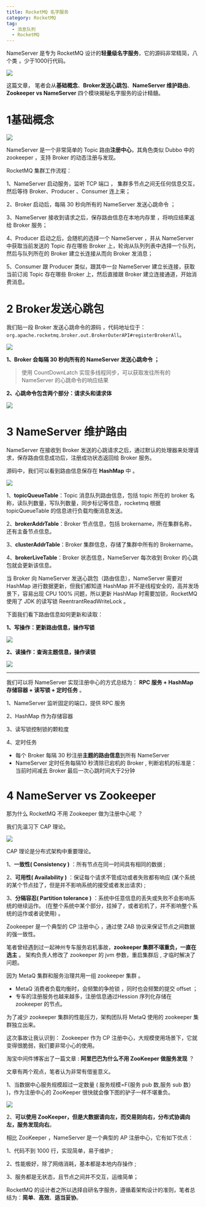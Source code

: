 ```yaml
---
title: RocketMQ 名字服务
category: RocketMQ
tag:
  - 消息队列
  - RocketMQ
---
```


NameServer 是专为 RocketMQ 设计的**轻量级名字服务**，它的源码非常精简，八个类 ，少于1000行代码。

![](https://javayong.cn/pics/rocketmq/nameserver.png)

这篇文章， 笔者会从**基础概念**、**Broker发送心跳包**、**NameServer 维护路由**、**Zookeeper vs NameServer** 四个模块揭秘名字服务的设计精髓。

# 1基础概念

![](https://javayong.cn/pics/rocketmq/rocketmqjiagou.webp)

NameServer 是一个非常简单的 Topic 路由**注册中心**，其角色类似 Dubbo 中的 zookeeper ，支持 Broker 的动态注册与发现。

RocketMQ 集群工作流程：

1、NameServer 启动服务，监听 TCP 端口 ， 集群多节点之间无任何信息交互，然后等待 Broker、Producer 、Consumer 连上来；

2、Broker 启动后，每隔 30 秒向所有的 NameServer 发送心跳命令 ；

3、NameServer 接收到请求之后，保存路由信息在本地内存里 ，将响应结果返给 Broker 服务；

4、Producer 启动之后，会随机的选择一个 NameServer ，并从 NameServer 中获取当前发送的 Topic 存在哪些 Broker 上，轮询从队列列表中选择一个队列，然后与队列所在的 Broker 建立长连接从而向 Broker 发消息；

5、Consumer 跟 Producer 类似，跟其中一台 NameServer 建立长连接，获取当前订阅 Topic 存在哪些 Broker 上，然后直接跟 Broker 建立连接通道，开始消费消息。

# 2 Broker发送心跳包

我们贴一段 Broker 发送心跳命令的源码 ，代码地址位于：`org.apache.rocketmq.broker.out.BrokerOuterAPI#registerBrokerAll`。

![](https://javayong.cn/pics/rocketmq/brokerregister.png)

**1、Broker 会每隔 30 秒向所有的 NameServer 发送心跳命令 ；**

> 使用 CountDownLatch 实现多线程同步，可以获取发往所有的 NameServer 的心跳命令的响应结果

**2、心跳命令包含两个部分：请求头和请求体**

![](https://javayong.cn/pics/rocketmq/brokerheartbeat.png)

# 3 NameServer 维护路由

NameServer 在接收到 Broker 发送的心跳请求之后，通过默认的处理器来处理请求，保存路由信息成功后，注册成功状态返回给 Broker 服务。

源码中，我们可以看到路由信息保存在 **HashMap** 中 。

![](https://javayong.cn/pics/cache/rocketmqhash.webp?)

1、**topicQueueTable**：Topic 消息队列路由信息，包括 topic 所在的 broker 名称，读队列数量，写队列数量，同步标记等信息，rocketmq 根据 topicQueueTable 的信息进行负载均衡消息发送。

2、**brokerAddrTable**：Broker 节点信息，包括 brokername，所在集群名称，还有主备节点信息。

3、**clusterAddrTable**：Broker 集群信息，存储了集群中所有的 Brokername。

4、**brokerLiveTable**：Broker 状态信息，NameServer 每次收到 Broker 的心跳包就会更新该信息。

当 Broker 向 NameServer 发送心跳包（路由信息），NameServer 需要对 HashMap 进行数据更新，但我们都知道 HashMap 并不是线程安全的，高并发场景下，容易出现 CPU 100% 问题，所以更新 HashMap 时需要加锁，RocketMQ 使用了 JDK 的读写锁 ReentrantReadWriteLock 。

下面我们看下路由信息如何更新和读取：

**1、写操作：更新路由信息，操作写锁**

![](https://javayong.cn/pics/rocketmq/registerbroker.png)

**2、读操作：查询主题信息，操作读锁**

![](https://javayong.cn/pics/rocketmq/getalltopiclist.png)

---

我们可以将 NameServer 实现注册中心的方式总结为： **RPC 服务 + HashMap 存储容器 + 读写锁 + 定时任务** 。

1、NameServer 监听固定的端口，提供 RPC 服务

2、HashMap 作为存储容器 

3、读写锁控制锁的颗粒度

4、定时任务

- 每个 Broker 每隔 30 秒注册**主题的路由信息**到所有 NameServer 
- NameServer 定时任务每隔10 秒清除已宕机的 Broker , 判断宕机的标准是：当前时间减去 Broker 最后一次心跳时间大于2分钟

# 4 NameServer vs Zookeeper 

那为什么 RocketMQ 不用 Zookeeper 做为注册中心呢 ？

我们先温习下 CAP 理论。

![](https://javayong.cn/pics/rocketmq/cap.png?c=1)

CAP 理论是分布式架构中重要理论。

1、**一致性( Consistency )** ：所有节点在同一时间具有相同的数据 ;

2、**可用性( Availability )** ：保证每个请求不管成功或者失败都有响应  (某个系统的某个节点挂了，但是并不影响系统的接受或者发出请求) ;

3、**分隔容忍( Partition tolerance )** ：系统中任意信息的丢失或失败不会影响系统的继续运作。  (在整个系统中某个部分，挂掉了，或者宕机了，并不影响整个系统的运作或者说使用) 。

Zookeeper 是一个典型的 CP 注册中心 ，通过使 ZAB 协议来保证节点之间数据的强一致性。

笔者曾经遇到过一起神州专车服务宕机事故，**zookeeper 集群不堪重负，一直在选主** 。 架构负责人修改了 zookeeper 的 jvm 参数，重启集群后 , 才临时解决了问题。

因为 MetaQ 集群和服务治理共用一组 zookeeper 集群 。

- MetaQ 消费者负载均衡时，会频繁的争抢锁 ，同时也会频繁的提交 offset  ；
- 专车的注册服务也越来越多，注册信息通过Hession 序列化存储在 zookeeper 的节点。

为了减少 zookeeper 集群的性能压力，架构团队将 MetaQ 使用的 zookeeper 集群独立出来。

这次事故让我认识到： Zookeeper 作为 CP 注册中心，大规模使用场景下，它就变得很脆弱，我们要非常小心的使用。

淘宝中间件博客出了一篇文章 :  **阿里巴巴为什么不用 ZooKeeper 做服务发现** ？

文章有两个观点，笔者认为非常有借鉴意义。

1、当数据中心服务规模超过一定数量 ( 服务规模=F{服务 pub 数,服务 sub 数} )，作为注册中心的 ZooKeeper 很快就会像下图的驴子一样不堪重负。

![](https://javayong.cn/pics/rocketmq/zookeeper.png?c=1)

2、**可以使用 ZooKeeper，但是大数据请向左，而交易则向右，分布式协调向左，服务发现向右**。

相比 ZooKeeper ，NameServer 是一个典型的 AP 注册中心，它有如下优点：

1、代码不到 1000 行，实现简单，易于维护 ;

2、性能极好，除了网络消耗，基本都是本地内存操作 ;

3、服务都是无状态，且节点之间并不交互，运维简单；

RocketMQ 的设计者之所以选择自研名字服务，遵循着架构设计的准则，笔者总结为：**简单**、**高效**、**适当妥协**。
